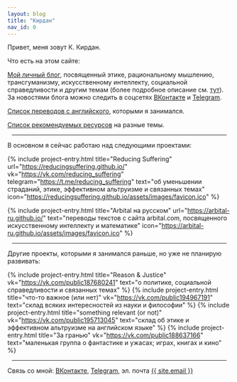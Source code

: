 ```yaml
---
layout: blog
title: "Кирдан"
nav_id: 0
---
```

Привет, меня зовут К. Кирдан.<br>

Что есть на этом сайте:

<a href="/blog/index.html">Мой личный блог</a>, посвященный этике, рациональному мышлению, трансгуманизму, искусственному интеллекту, социальной справедливости и другим темам (более подробное описание см. <a href="/blog/about.html">тут</a>).
За новостями блога можно следить в соцсетях <a href="{{ site.vk }}">ВКонтакте</a> и <a href="{{ site.telegram }}">Telegram</a>.

<a href="/translations/index.html">Список переводов с английского</a>, которыми я занимался.

<a href="/blog/links.html">Список рекомендуемых ресурсов</a> на разные темы.

<hr style="margin: 10px">

В основном я сейчас работаю над следующими проектами:

{% include project-entry.html title="Reducing Suffering" url="https://reducingsuffering.github.io/" vk="https://vk.com/reducing_suffering" telegram="https://t.me/reducing_suffering" text="об уменьшении страданий, этике, эффективном альтруизме и связанных темах" icon="https://reducingsuffering.github.io/assets/images/favicon.ico" %}

{% include project-entry.html title="Arbital на русском" url="https://arbital-ru.github.io/" text="переводы текстов с сайта arbital.com, посвященного искусственному интеллекту и математике" icon="https://arbital-ru.github.io/assets/images/favicon.ico" %}

<hr style="margin: 10px">

Другие проекты, которыми я занимался раньше, но уже не планирую развивать:

{% include project-entry.html title="Reason & Justice" vk="https://vk.com/public187680241" text="о политике, социальной справедливости и связанных темах" %}
{% include project-entry.html title="что-то важное (или нет)" vk="https://vk.com/public194967191" text="склад всяких интересностей из науки и философии" %}
{% include project-entry.html title="something relevant (or not)" vk="https://vk.com/public195713045" text="склад об этике и эффективном альтруизме на английском языке" %}
{% include project-entry.html title="За гранью" vk="https://vk.com/public188637166" text="маленькая группа о фантастике и ужасах; играх, книгах и кино" %}

<hr style="margin: 10px">

Связь со мной: <a href="{{ site.contact_vk }}">ВКонтакте</a>, <a href="{{ site.contact_telegram }}">Telegram</a>, эл. почта <a href="mailto:{{ site.email }}">{{ site.email }}</a>
